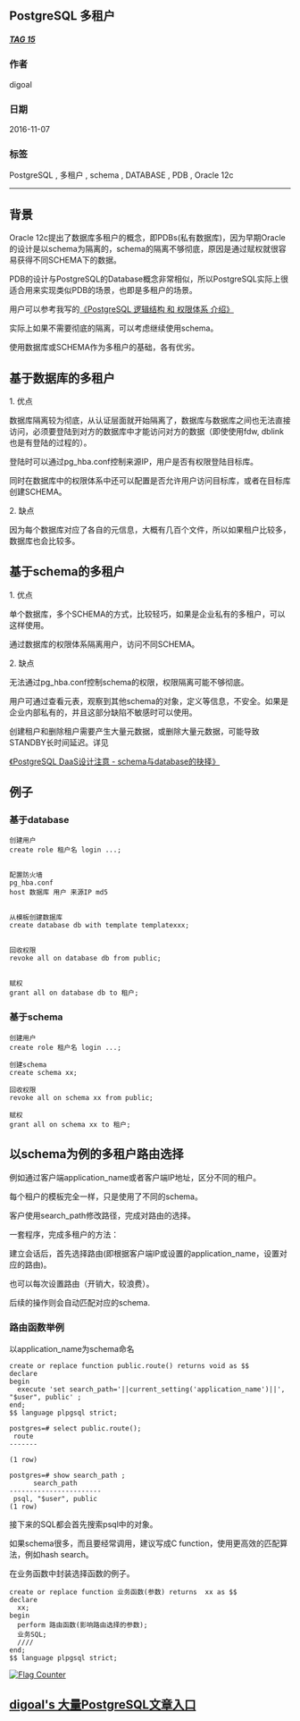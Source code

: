 ## PostgreSQL 多租户
##### [TAG 15](../class/15.md)
                
### 作者               
digoal                
                
### 日期              
2016-11-07                  
                
### 标签              
PostgreSQL , 多租户 , schema , DATABASE , PDB , Oracle 12c                                             
                
----              
                
## 背景
Oracle 12c提出了数据库多租户的概念，即PDBs(私有数据库)，因为早期Oracle的设计是以schema为隔离的，schema的隔离不够彻底，原因是通过赋权就很容易获得不同SCHEMA下的数据。  
  
PDB的设计与PostgreSQL的Database概念非常相似，所以PostgreSQL实际上很适合用来实现类似PDB的场景，也即是多租户的场景。  
  
用户可以参考我写的[《PostgreSQL 逻辑结构 和 权限体系 介绍》](../201605/20160510_01.md)  
  
实际上如果不需要彻底的隔离，可以考虑继续使用schema。  
  
使用数据库或SCHEMA作为多租户的基础，各有优劣。  
  
## 基于数据库的多租户
1\. 优点  
  
数据库隔离较为彻底，从认证层面就开始隔离了，数据库与数据库之间也无法直接访问，必须要登陆到对方的数据库中才能访问对方的数据（即使使用fdw, dblink也是有登陆的过程的）。  
  
登陆时可以通过pg_hba.conf控制来源IP，用户是否有权限登陆目标库。  
  
同时在数据库中的权限体系中还可以配置是否允许用户访问目标库，或者在目标库创建SCHEMA。  
  
2\. 缺点  
  
因为每个数据库对应了各自的元信息，大概有几百个文件，所以如果租户比较多，数据库也会比较多。   
  
## 基于schema的多租户
1\. 优点  
  
单个数据库，多个SCHEMA的方式，比较轻巧，如果是企业私有的多租户，可以这样使用。  
  
通过数据库的权限体系隔离用户，访问不同SCHEMA。  
  
2\. 缺点  
  
无法通过pg_hba.conf控制schema的权限，权限隔离可能不够彻底。  
  
用户可通过查看元表，观察到其他schema的对象，定义等信息，不安全。如果是企业内部私有的，并且这部分缺陷不敏感时可以使用。    
  
创建租户和删除租户需要产生大量元数据，或删除大量元数据，可能导致STANDBY长时间延迟。详见    
  
[《PostgreSQL DaaS设计注意 - schema与database的抉择》](../201610/20161012_01.md)  
  
## 例子
### 基于database
```
创建用户
create role 租户名 login ...;


配置防火墙
pg_hba.conf
host 数据库 用户 来源IP md5


从模板创建数据库
create database db with template templatexxx;


回收权限
revoke all on database db from public;


赋权
grant all on database db to 租户;
```
  
### 基于schema
```
创建用户
create role 租户名 login ...;

创建schema
create schema xx;

回收权限
revoke all on schema xx from public;

赋权
grant all on schema xx to 租户;
```
  
## 以schema为例的多租户路由选择
例如通过客户端application_name或者客户端IP地址，区分不同的租户。  
  
每个租户的模板完全一样，只是使用了不同的schema。  
  
客户使用search_path修改路径，完成对路由的选择。  
  
一套程序，完成多租户的方法：  
  
建立会话后，首先选择路由(即根据客户端IP或设置的application_name，设置对应的路由)。    

也可以每次设置路由（开销大，较浪费）。  
  
后续的操作则会自动匹配对应的schema.  
   
### 路由函数举例
以application_name为schema命名  
  
```
create or replace function public.route() returns void as $$
declare  
begin
  execute 'set search_path='||current_setting('application_name')||', "$user", public' ;
end;
$$ language plpgsql strict;
```
  
```
postgres=# select public.route();
 route 
-------
 
(1 row)

postgres=# show search_path ;
      search_path      
-----------------------
 psql, "$user", public
(1 row)
```
   
接下来的SQL都会首先搜索psql中的对象。  
  
如果schema很多，而且要经常调用，建议写成C function，使用更高效的匹配算法，例如hash search。    
   
在业务函数中封装选择函数的例子。   
  
```
create or replace function 业务函数(参数) returns  xx as $$
declare
  xx;
begin
  perform 路由函数(影响路由选择的参数);
  业务SQL;
  ////
end;
$$ language plpgsql strict;
```
    
     
     
        
  
<a rel="nofollow" href="http://info.flagcounter.com/h9V1"  ><img src="http://s03.flagcounter.com/count/h9V1/bg_FFFFFF/txt_000000/border_CCCCCC/columns_2/maxflags_12/viewers_0/labels_0/pageviews_0/flags_0/"  alt="Flag Counter"  border="0"  ></a>  
  
  
  
  
  
  
## [digoal's 大量PostgreSQL文章入口](https://github.com/digoal/blog/blob/master/README.md "22709685feb7cab07d30f30387f0a9ae")
  
